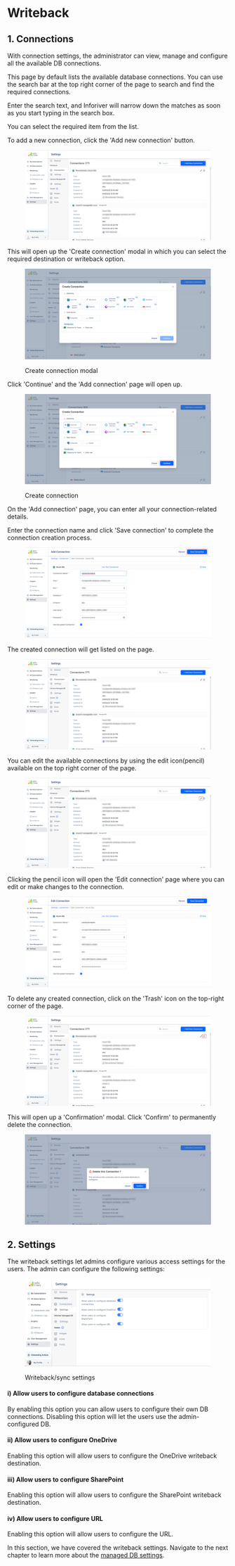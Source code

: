 # Writeback

## 1. Connections

With connection settings, the administrator can view, manage and configure all the available DB connections.&#x20;

This page by default lists the available database connections. You can use the search bar at the top right corner of the page to search and find the required connections.&#x20;

Enter the search text, and Inforiver will narrow down the matches as soon as you start typing in the search box.&#x20;

You can select the required item from the list.

To add a new connection, click the 'Add new connection' button.&#x20;

<figure><img src="../../../.gitbook/assets/add-connection.png" alt=""><figcaption></figcaption></figure>

This will open up the 'Create connection' modal in which you can select the required destination or writeback option.

<figure><img src="../../../.gitbook/assets/create-connection.png" alt=""><figcaption><p>Create connection modal</p></figcaption></figure>

Click 'Continue' and the 'Add connection' page will open up.

<figure><img src="../../../.gitbook/assets/create-connection-option.png" alt=""><figcaption><p>Create connection</p></figcaption></figure>

On the 'Add connection' page, you can enter all your connection-related details.

Enter the connection name and click 'Save connection' to complete the connection creation process.

<figure><img src="../../../.gitbook/assets/save-connection.png" alt=""><figcaption></figcaption></figure>

The created connection will get listed on the page.

<figure><img src="../../../.gitbook/assets/connection-details.png" alt=""><figcaption></figcaption></figure>

You can edit the available connections by using the edit icon(pencil) available on the top right corner of the page.

<figure><img src="../../../.gitbook/assets/edit-connection (2).png" alt=""><figcaption></figcaption></figure>

Clicking the pencil icon will open the 'Edit connection' page where you can edit or make changes to the connection.

<figure><img src="../../../.gitbook/assets/edit-connection (1).png" alt=""><figcaption></figcaption></figure>

To delete any created connection, click on the 'Trash' icon on the top-right corner of the page.

<figure><img src="../../../.gitbook/assets/delete-connection.png" alt=""><figcaption></figcaption></figure>

This will open up a 'Confirmation' modal. Click 'Confirm' to permanently delete the connection.

<figure><img src="../../../.gitbook/assets/confirm-delete-connection.png" alt=""><figcaption></figcaption></figure>

## 2. Settings

The writeback settings let admins configure various access settings for the users. The admin can configure the following settings:

<figure><img src="../../../.gitbook/assets/image (35) (1).png" alt=""><figcaption><p>Writeback/sync settings</p></figcaption></figure>

#### **i) Allow users to configure database connections**&#x20;

By enabling this option you can allow users to configure their own DB connections. Disabling this option will let the users use the admin-configured DB.

#### **ii) Allow users to configure OneDrive**&#x20;

Enabling this option will allow users to configure the OneDrive writeback destination.

#### **iii) Allow users to configure SharePoint**&#x20;

Enabling this option will allow users to configure the SharePoint writeback destination.

#### **iv) Allow users to configure URL**&#x20;

Enabling this option will allow users to configure the URL.

In this section, we have covered the writeback settings. Navigate to the next chapter to learn more about the [managed DB settings](managed-db.md).
